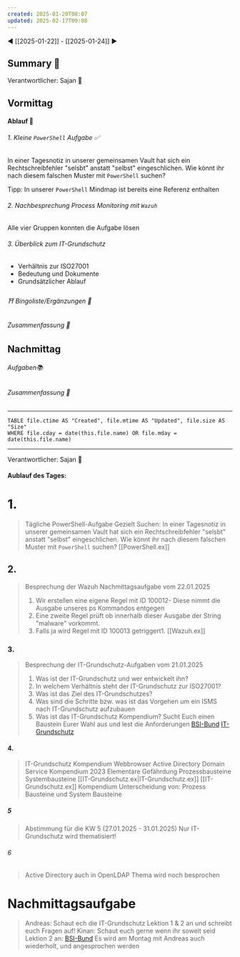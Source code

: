 ```yaml
---
created: 2025-01-20T08:07
updated: 2025-02-17T09:08
---
```

◀ [[2025-01-22]] - [[2025-01-24]] ▶
## Summary 🌲
Verantwortlicher: Sajan 🎉
## Vormittag
#### Ablauf 🧭
###### 1. Kleine `PowerShell` Aufgabe ✅
In einer Tagesnotiz in unserer gemeinsamen Vault hat sich ein Rechtschreibfehler "selsbt" anstatt "selbst" eingeschlichen. Wie könnt ihr nach diesem falschen Muster mit `PowerShell` suchen?

Tipp: In unserer `PowerShell` Mindmap ist bereits eine Referenz enthalten
###### 2. Nachbesprechung Process Monitoring mit `Wazuh`
Alle vier Gruppen konnten die Aufgabe lösen
###### 3. Überblick zum IT-Grundschutz
* Verhältnis zur ISO27001
* Bedeutung und Dokumente
* Grundsätzlicher Ablauf
###### ⛩ Bingoliste/Ergänzungen 🐾
###### Zusammenfassung 🌲

## Nachmittag
###### Aufgaben📚
###### Zusammenfassung 🌲

---
```dataview
TABLE file.ctime AS "Created", file.mtime AS "Updated", file.size AS "Size" 
WHERE file.cday = date(this.file.name) OR file.mday = date(this.file.name) 
```


---

Verantwortlicher: Sajan 🎉

#### Aublauf des Tages:

# 1.
> Tägliche PowerShell-Aufgabe
> 	Gezielt Suchen:
> 		In einer Tagesnotiz in unserer gemeinsamen Vault hat sich ein Rechtschreibfehler "selsbt" anstatt "selbst" eingeschlichen. Wie könnt ihr nach diesem falschen Muster mit `PowerShell` suchen?
> 			[[PowerShell.ex]]
## 2.
> Besprechung der Wazuh Nachmittagsaufgabe vom 22.01.2025
> 	1. Wir erstellen eine eigene Regel mit ID 100012- Diese nimmt die Ausgabe unseres ps Kommandos entgegen
> 	2. Eine zweite Regel prüft ob innerhalb dieser Ausgabe der String "malware" vorkommt. 
> 	3. Falls ja wird Regel mit ID 100013 getriggert1.
> 		[[Wazuh.ex]] 
### 3.
> Besprechung der IT-Grundschutz-Aufgaben vom 21.01.2025
> 	1. Was ist der IT-Grundschutz und wer entwickelt ihn?
> 	2. In welchem Verhältnis steht der IT-Grundschutz zur ISO27001?
> 	3. Was ist das Ziel des IT-Grundschutzes?
> 	4. Was sind die Schritte bzw. was ist das Vorgehen um ein ISMS nach IT-Grundschutz aufzubauen
> 	5. Was ist das IT-Grundschutz Kompendium? Sucht Euch einen Baustein Eurer Wahl aus und lest die Anforderungen
> 		[BSI-Bund](https://www.bsi.bund.de/DE/Themen/Unternehmen-und-Organisationen/Standards-und-Zertifizierung/IT-Grundschutz/Zertifizierte-Informationssicherheit/IT-Grundschutzschulung/Online-Kurs-IT-Grundschutz/online-kurs-it-grundschutz_node.html)
> 		[IT-Grundschutz](https://www.bsi.bund.de/DE/Themen/Unternehmen-und-Organisationen/Standards-und-Zertifizierung/IT-Grundschutz/it-grundschutz_node.html)
#### 4.
> IT-Grundschutz Kompendium
> 	Webbrowser
> 	Active Directory Domain Service
> Kompendium 2023
> 	Elementare Gefährdung
> 	Prozessbausteine 
> 	Systembausteine
> 		[[IT-Grundschutz.ex|IT-Grundschutz.ex]]
> 		[[IT-Grundschutz.ex]]
> Kompendium
> Unterscheidung von:
> 	 Prozess Bausteine und System Bausteine
##### 5
> Abstimmung für die KW 5 (27.01.2025 - 31.01.2025)
> 	Nur IT-Grundschutz wird thematisiert!
###### 6
> Active Directory auch in OpenLDAP
> 	Thema wird noch besprochen


# Nachmittagsaufgabe 
> Andreas:
> 	Schaut ech die IT-Grundschutz Lektion 1 & 2 an und schreibt euch Fragen auf!
> Kinan:
> 	Schaut euch gerne wenn ihr soweit seid Lektion 2 an: [BSI-Bund](https://www.bsi.bund.de/DE/Themen/Unternehmen-und-Organisationen/Standards-und-Zertifizierung/IT-Grundschutz/Zertifizierte-Informationssicherheit/IT-Grundschutzschulung/Online-Kurs-IT-Grundschutz/online-kurs-it-grundschutz_node.html) 
> 	Es wird am Montag mit Andreas auch wiederholt, und angesprochen werden
